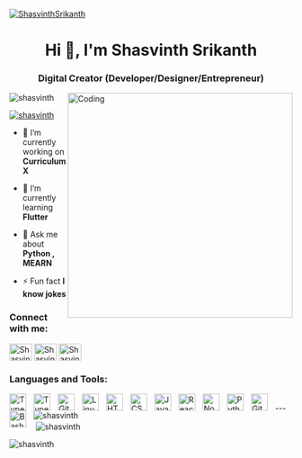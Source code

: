 [![ShasvinthSrikanth](https://developers.giphy.com/branch/master/static/api-512d36c09662682717108a38bbb5c57d.gif)](https://shasvinth.io)
<h1 align="center">Hi 👋, I'm Shasvinth Srikanth</h1>
<h3 align="center">Digital Creator (Developer/Designer/Entrepreneur)</h3>
<img align="right" alt="Coding" width="400" src="https://cdn.dribbble.com/users/1162077/screenshots/3848914/programmer.gif">


<p align="left"> <img src="https://komarev.com/ghpvc/?username=shasvinth&label=Profile%20views&color=0e75b6&style=flat" alt="shasvinth" /> </p>

<p align="left"> <a href="https://twitter.com/ShasvinthS" target="blank"><img src="https://img.shields.io/twitter/follow/shasvinth?logo=twitter&style=for-the-badge" alt="shasvinth" /></a> </p>

- 🔭 I’m currently working on **CurriculumX**

- 🌱 I’m currently learning **Flutter**

- 💬 Ask me about **Python , MEARN**

- ⚡ Fun fact **I know jokes**

<h3 align="left">Connect with me:</h3>
<p align="left">
<a href="https://twitter.com/ShasvinthS" target="blank"><img align="center" src="https://raw.githubusercontent.com/rahuldkjain/github-profile-readme-generator/master/src/images/icons/Social/twitter.svg" alt="Shasvinth Srikanth" height="30" width="40" /></a>
<a href="https://www.instagram.com/shasvinth_srikanth" target="blank"><img align="center" src="https://raw.githubusercontent.com/rahuldkjain/github-profile-readme-generator/master/src/images/icons/Social/instagram.svg" alt="Shasvinth Srikanth" height="30" width="40" /></a>
<a href="https://github.com/Shasvinth" target="blank"><img align="center" src="https://raw.githubusercontent.com/rahuldkjain/github-profile-readme-generator/master/src/images/icons/Social/github.svg" alt="Shasvinth Srikanth" height="30" width="40" /></a>
</p>

<h3 align="left">Languages and Tools:</h3>
<p align="left"> <img align="left" alt="TypeScript" width="30px" style="padding-right:10px;" src="https://cdn.jsdelivr.net/gh/devicons/devicon/icons/typescript/typescript-plain.svg" />
    <img align="left" alt="TypeScript" width="30px" style="padding-right:10px;" src="https://cdn.jsdelivr.net/gh/devicons/devicon/icons/typescript/typescript-plain.svg" />
    <img align="left" alt="Git" width="30px" style="padding-right:10px;" src="https://cdn.jsdelivr.net/gh/devicons/devicon/icons/git/git-original.svg" />
    <img align="left" alt="Linux" width="30px" style="padding-right:10px;" src="https://cdn.jsdelivr.net/gh/devicons/devicon/icons/linux/linux-original.svg" />
    <img align="left" alt="HTML" width="30px" style="padding-right:10px;" src="https://cdn.jsdelivr.net/gh/devicons/devicon/icons/html5/html5-plain.svg" />
    <img align="left" alt="CSS" width="30px" style="padding-right:10px;" src="https://cdn.jsdelivr.net/gh/devicons/devicon/icons/css3/css3-plain.svg" />
    <img align="left" alt="JavaScript" width="30px" style="padding-right:10px;" src="https://cdn.jsdelivr.net/gh/devicons/devicon/icons/javascript/javascript-plain.svg" />
    <img align="left" alt="React" width="30px" style="padding-right:10px;" src="https://cdn.jsdelivr.net/gh/devicons/devicon/icons/react/react-original.svg" />
    <img align="left" alt="NodeJS" width="30px" style="padding-right:10px;" src="https://cdn.jsdelivr.net/gh/devicons/devicon/icons/nodejs/nodejs-original.svg" />
    <img align="left" alt="Python" width="30px" style="padding-right:10px;" src="https://cdn.jsdelivr.net/gh/devicons/devicon/icons/python/python-plain.svg" />
    <img align="left" alt="GitHub" width="30px" style="padding-right:10px;" src="https://cdn.jsdelivr.net/gh/devicons/devicon/icons/github/github-original.svg" />
    <img align="left" alt="Bash" width="30px" style="padding-right:10px;" src="https://cdn.jsdelivr.net/gh/devicons/devicon/icons/bash/bash-original.svg" />
<p><img align="left" src="https://github-readme-stats.vercel.app/api/top-langs?username=shasvinth&show_icons=true&locale=en&layout=compact&theme=tokyonight" alt="shasvinth" /></p>
</br>
---
<p>&nbsp;<img align="center" src="https://github-readme-stats.vercel.app/api?username=shasvinth&show_icons=true&locale=en&theme=tokyonight" alt="shasvinth" /></p>

<p><img align="center" src="https://github-readme-streak-stats.herokuapp.com/?user=shasvinth&&theme=tokyonight" alt="shasvinth" /></p>
